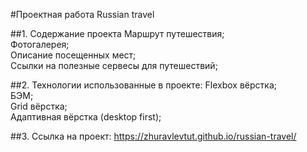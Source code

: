 #Проектная работа Russian travel

##1. Содержание проекта
    Маршрут путешествия;  
    Фотогалерея;  
    Описание посещенных мест;  
    Ссылки на полезные сервесы для путешествий;  

##2. Технологии использованные в проекте:
    Flexbox вёрстка;  
    БЭМ;  
    Grid вёрстка;  
    Адаптивная вёрстка (desktop first);  

##3. Ссылка на проект:
    https://zhuravlevtut.github.io/russian-travel/